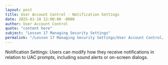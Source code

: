 ```yaml
---
layout: post
title: User Account Control - Notification Settings
date: 2025-01-10 12:00:00 -0000
author: User Account Control
quote: "content here"
subject: "Lesson 17 Managing Security Settings"
permalink: "/Lesson 17 Managing Security Settings/User Account Control/User Account Control - Notification Settings"
---
```


Notification Settings: Users can modify how they receive notifications in relation to UAC prompts, including sound alerts or on-screen dialogs.
